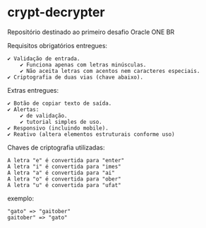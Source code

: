 # crypt-decrypter
Repositório destinado ao primeiro desafio Oracle ONE BR

Requisitos obrigatórios entregues:

    ✔️ Validação de entrada.
        ✔️ Funciona apenas com letras minúsculas.
        ✔️ Não aceita letras com acentos nem caracteres especiais.
    ✔️ Criptografia de duas vias (chave abaixo).

Extras entregues:

    ✔️ Botão de copiar texto de saída.
    ✔️ Alertas:
        ✔️ de validação.
        ✔️ tutorial simples de uso.
    ✔️ Responsivo (incluindo mobile).
    ✔️ Reativo (altera elementos estruturais conforme uso)



Chaves de criptografia utilizadas:

    A letra "e" é convertida para "enter"
    A letra "i" é convertida para "imes"
    A letra "a" é convertida para "ai"
    A letra "o" é convertida para "ober"
    A letra "u" é convertida para "ufat"

exemplo:

    "gato" => "gaitober"
    gaitober" => "gato"


